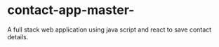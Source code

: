 # contact-app-master-
A full stack web application using java script and react to save contact details.
